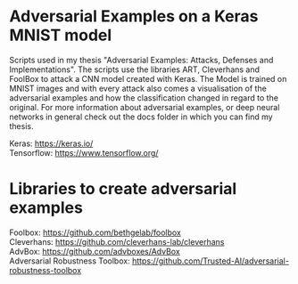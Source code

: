 # Adversarial Examples on a Keras MNIST model

Scripts used in my thesis "Adversarial Examples: Attacks, Defenses and Implementations". The scripts use the libraries ART, Cleverhans and FoolBox to attack a CNN model created with Keras. The Model is trained on MNIST images and with every attack also comes a visualisation of the adversarial examples and how the classification changed in regard to the original. For more information about adversarial examples, or deep neural networks in general check out the docs folder in which you can find my thesis.

Keras: https://keras.io/ <br />
Tensorflow: https://www.tensorflow.org/ <br />

# Libraries to create adversarial examples

Foolbox: https://github.com/bethgelab/foolbox <br />
Cleverhans: https://github.com/cleverhans-lab/cleverhans <br />
AdvBox: https://github.com/advboxes/AdvBox <br />
Adversarial Robustness Toolbox: https://github.com/Trusted-AI/adversarial-robustness-toolbox 
